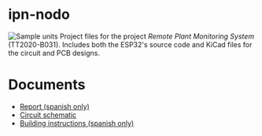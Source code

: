 # ipn-nodo

![Sample units](doc/img/img1.jpg)
Project files for the project _Remote Plant Monitoring System_ (TT2020-B031).
Includes both the ESP32's source code and KiCad files for the circuit and PCB
designs.

# Documents
- [Report (spanish only)](doc/articulo_tt2020b031.pdf)
- [Circuit schematic](doc/schematic.pdf)
- [Building instructions (spanish only)](doc/instructions/)
